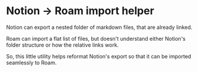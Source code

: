 # Notion -> Roam import helper

Notion can export a nested folder of markdown files, that are already linked.

Roam can import a flat list of files, but doesn't understand either Notion's folder structure or how the relative links work.

So, this little utility helps reformat Notion's export so that it can be imported seamlessly to Roam.





